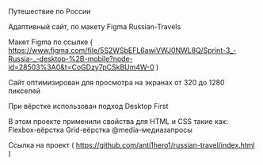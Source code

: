 Путешествие по России

Адаптивный сайт, по макету Figma Russian-Travels

Макет Figma по ссылке ( https://www.figma.com/file/5S2WSbEFL6awjVWJ0NWL8Q/Sprint-3_-Russia-_-desktop-%2B-mobile?node-id=28503%3A0&t=CoGDzy7pCSkBUm4W-0 )

Сайт оптимизирован для просмотра на экранах от 320 до 1280 пикселей

При вёрстке использован подход Desktop First

В этом проекте применили свойства для HTML и CSS такие как:
Flexbox-вёрстка
Grid-вёрстка
@media-медиазапросы

Ссылка на проект ( https://github.com/anti1hero1/russian-travel/index.html )


